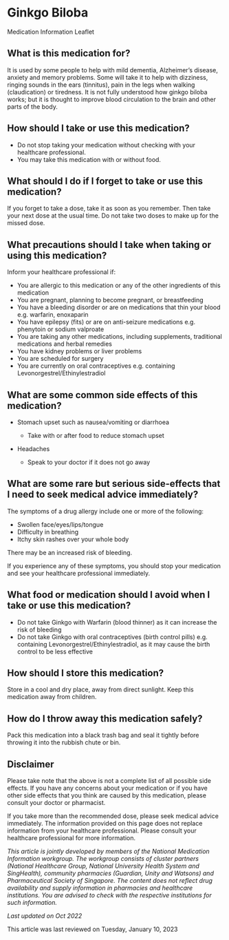 # Ginkgo Biloba

Medication Information Leaflet

What is this medication for?
----------------------------

It is used by some people to help with mild dementia, Alzheimer’s disease, anxiety and memory problems. Some will take it to help with dizziness, ringing sounds in the ears (tinnitus), pain in the legs when walking (claudication) or tiredness. It is not fully understood how ginkgo biloba works; but it is thought to improve blood circulation to the brain and other parts of the body.

How should I take or use this medication?
-----------------------------------------

* Do not stop taking your medication without checking with your healthcare professional.
* You may take this medication with or without food.

What should I do if I forget to take or use this medication?
------------------------------------------------------------

If you forget to take a dose, take it as soon as you remember. Then take your next dose at the usual time. Do not take two doses to make up for the missed dose.

What precautions should I take when taking or using this medication?
--------------------------------------------------------------------

Inform your healthcare professional if:

* You are allergic to this medication or any of the other ingredients of this medication
* You are pregnant, planning to become pregnant, or breastfeeding
* You have a bleeding disorder or are on medications that thin your blood e.g. warfarin, enoxaparin
* You have epilepsy (fits) or are on anti-seizure medications e.g. phenytoin or sodium valproate
* You are taking any other medications, including supplements, traditional medications and herbal remedies
* You have kidney problems or liver problems
* You are scheduled for surgery
* You are currently on oral contraceptives e.g. containing Levonorgestrel/Ethinylestradiol

What are some common side effects of this medication?
-----------------------------------------------------

* Stomach upset such as nausea/vomiting or diarrhoea

  + Take with or after food to reduce stomach upset
* Headaches

  + Speak to your doctor if it does not go away

What are some rare but serious side-effects that I need to seek medical advice immediately?
-------------------------------------------------------------------------------------------

The symptoms of a drug allergy include one or more of the following:

* Swollen face/eyes/lips/tongue
* Difficulty in breathing
* Itchy skin rashes over your whole body

There may be an increased risk of bleeding.

If you experience any of these symptoms, you should stop your medication and see your healthcare professional immediately.

What food or medication should I avoid when I take or use this medication?
--------------------------------------------------------------------------

* Do not take Ginkgo with Warfarin (blood thinner) as it can increase the risk of bleeding
* Do not take Ginkgo with oral contraceptives (birth control pills) e.g. containing Levonorgestrel/Ethinylestradiol, as it may cause the birth control to be less effective

How should I store this medication?
-----------------------------------

Store in a cool and dry place, away from direct sunlight. Keep this medication away from children.

How do I throw away this medication safely?
-------------------------------------------

Pack this medication into a black trash bag and seal it tightly before throwing it into the rubbish chute or bin.

Disclaimer
----------

  

Please take note that the above is not a complete list of all possible side effects. If you have any concerns about your medication or if you have other side effects that you think are caused by this medication, please consult your doctor or pharmacist.

If you take more than the recommended dose, please seek medical advice immediately. The information provided on this page does not replace information from your healthcare professional. Please consult your healthcare professional for more information.

*This article is jointly developed by members of the National Medication Information workgroup. The workgroup consists of cluster partners (National Healthcare Group, National University Health System and SingHealth), community pharmacies (Guardian, Unity and Watsons) and Pharmaceutical Society of Singapore. The content does not reflect drug availability and supply information in pharmacies and healthcare institutions. You are advised to check with the respective institutions for such information.*

*Last updated on Oct 2022*

This article was last reviewed on
Tuesday, January 10, 2023